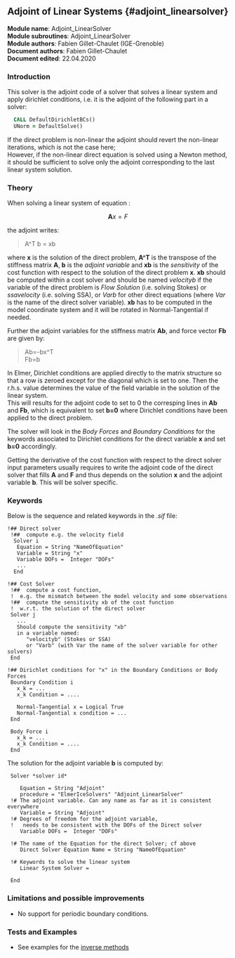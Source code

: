 ## Adjoint of Linear Systems {#adjoint_linearsolver}

**Module name**: Adjoint_LinearSolver  
**Module subroutines**: Adjoint_LinearSolver  
**Module authors**: Fabien Gillet-Chaulet (IGE-Grenoble)  
**Document authors**: Fabien Gillet-Chaulet  
**Document edited**: 22.04.2020  


### Introduction

This solver is the adjoint code of a solver that solves a linear system and apply dirichlet conditions, 
i.e. it is the adjoint of the following part in a solver:
```fortran
  CALL DefaultDirichletBCs()
  UNorm = DefaultSolve()
```

If the direct problem is non-linear the adjoint should revert the non-linear iterations, which is not the case here;  
However, if the non-linear direct equation is solved using a Newton method, it should be sufficient to solve only the adjoint corresponding to the last linear system solution.

### Theory

When solving a linear system of equation : 

$$ \boldsymbol{A} x = F $$

the adjoint writes: 

> A^T b = xb  

where **x** is the solution of the direct problem, **A^T** is the transpose of the stiffness matrix **A**,
**b** is the *adjoint variable* and **xb** is the *sensitivity* of the cost function with respect to the solution of the direct problem **x**. **xb** should be computed within a cost solver and should be named *velocityb* if the variable of the direct problem is *Flow Solution* (i.e. solving Stokes) or *ssavelocity* (i.e. solving SSA), or *Varb* for other direct equations (where *Var* is the name of the direct solver variable). **xb** has to be computed in the model coordinate system and it will be rotated in Normal-Tangential if needed.

Further the adjoint variables for the stiffness matrix **Ab**, and force vector **Fb** are given by:

> Ab=-bx^T  
> Fb=b

In Elmer, Dirichlet conditions are  applied directly to the matrix structure so that a row is zeroed except for the diagonal which is set to one. Then the r.h.s. value determines the value of the field variable  in the solution of the linear system.  
This will results for the adjoint code to set to 0 the corresping lines in **Ab** and **Fb**, which is equivalent to set **b=0** where Dirichlet conditions have been applied to the direct problem.

The solver will look in the *Body Forces* and *Boundary Conditions* for the keywords associated to Dirichlet conditions for the direct variable **x** and set **b=0** accordingly.

Getting the derivative of the cost function with respect to the direct solver input parameters usually requires to write the adjoint code of the direct solver that fills **A** and **F** and thus depends on the solution **x** and the adjoint variable **b**. This will be solver specific.

### Keywords

Below is the sequence and related keywords in the *.sif* file:  

```
!## Direct solver
 !##  compute e.g. the velocity field
  Solver i
   Equation = String "NameOfEquation"
   Variable = String "x" 
   Variable DOFs =  Integer "DOFs"
   ...
  End
  
!## Cost Solver
 !##  compute a cost function, 
 !  e.g. the mismatch between the model velocity and some observations
 !##  compute the sensitivity xb of the cost function 
 !  w.r.t. the solution of the direct solver
 Solver j
   ...
   Should compute the sensitivity "xb" 
   in a variable named:
      "velocityb" (Stokes or SSA) 
      or "Varb" (with Var the name of the solver variable for other solvers)
 End
    
!## Dirichlet conditions for "x" in the Boundary Conditions or Body Forces
 Boundary Condition i
   x_k = ...
   x_k Condition = ....
    
   Normal-Tangential x = Logical True
   Normal-Tangential x condition = ...
 End
   
 Body Force i
   x_k = ...
   x_k Condition = ....
 End 

```
 The solution for the adjoint variable **b** is computed by:

```
 Solver *solver id* 
  
    Equation = String "Adjoint"  
    procedure = "ElmerIceSolvers" "Adjoint_LinearSolver"
 !# The adjoint variable. Can any name as far as it is consistent everywhere 
    Variable = String "Adjoint"  
 !# Degrees of freedom for the adjoint variable, 
 !   needs to be consistent with the DOFs of the Direct solver
    Variable DOFs =  Integer "DOFs"
    
 !# The name of the Equation for the direct Solver; cf above
    Direct Solver Equation Name = String "NameOfEquation"
      
 !# Keywords to solve the linear system
    Linear System Solver = 
      
 End
```
### Limitations and possible improvements
 
- No support for periodic boundary conditions.

### Tests and Examples

- See examples for the [inverse methods](../../examples/Inverse_Methods)
